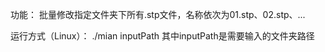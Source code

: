 功能：
批量修改指定文件夹下所有.stp文件，名称依次为01.stp、02.stp、...

运行方式（Linux）：
./mian inputPath
其中inputPath是需要输入的文件夹路径
